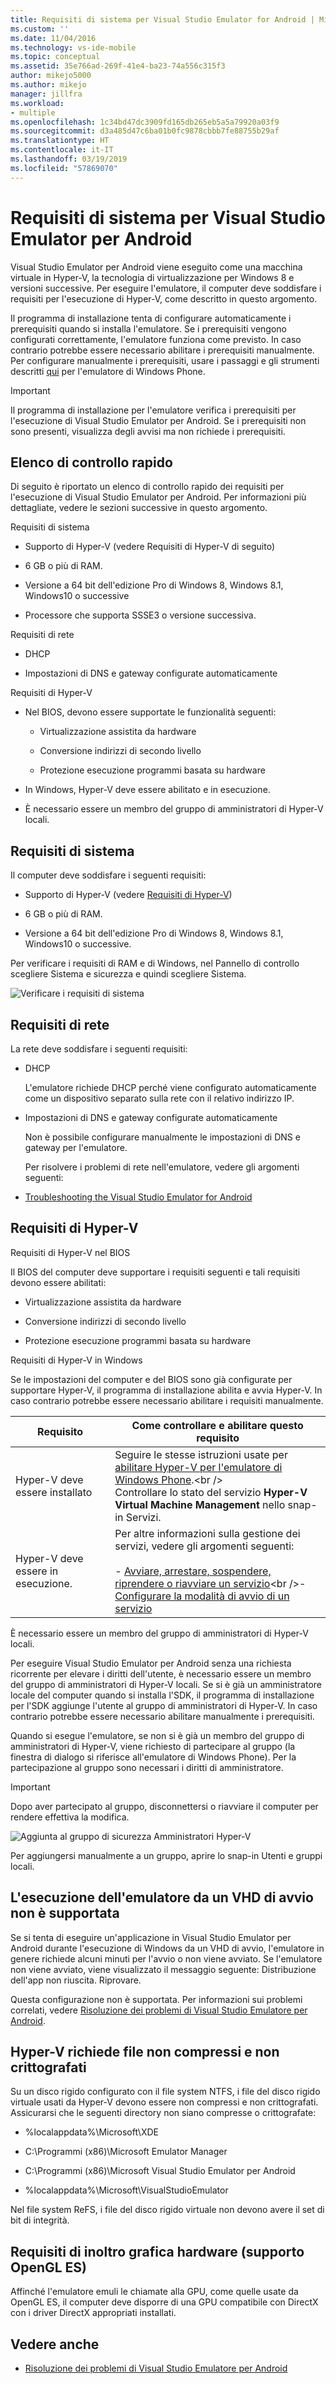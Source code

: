 ```yaml
---
title: Requisiti di sistema per Visual Studio Emulator for Android | Microsoft Docs
ms.custom: ''
ms.date: 11/04/2016
ms.technology: vs-ide-mobile
ms.topic: conceptual
ms.assetid: 35e766ad-269f-41e4-ba23-74a556c315f3
author: mikejo5000
ms.author: mikejo
manager: jillfra
ms.workload:
- multiple
ms.openlocfilehash: 1c34bd47dc3909fd165db265eb5a5a79920a03f9
ms.sourcegitcommit: d3a485d47c6ba01b0fc9878cbbb7fe88755b29af
ms.translationtype: HT
ms.contentlocale: it-IT
ms.lasthandoff: 03/19/2019
ms.locfileid: "57869070"
---
```

# <a name="system-requirements-for-the-visual-studio-emulator-for-android"></a>Requisiti di sistema per Visual Studio Emulator per Android

Visual Studio Emulator per Android viene eseguito come una macchina virtuale in Hyper-V, la tecnologia di virtualizzazione per Windows 8 e versioni successive. Per eseguire l'emulatore, il computer deve soddisfare i requisiti per l'esecuzione di Hyper-V, come descritto in questo argomento.

Il programma di installazione tenta di configurare automaticamente i prerequisiti quando si installa l'emulatore. Se i prerequisiti vengono configurati correttamente, l'emulatore funziona come previsto. In caso contrario potrebbe essere necessario abilitare i prerequisiti manualmente. Per configurare manualmente i prerequisiti, usare i passaggi e gli strumenti descritti [qui](/previous-versions/windows/apps/jj863509\(v=vs.105\)) per l'emulatore di Windows Phone.

> [!IMPORTANT]
> Il programma di installazione per l'emulatore verifica i prerequisiti per l'esecuzione di Visual Studio Emulator per Android. Se i prerequisiti non sono presenti, visualizza degli avvisi ma non richiede i prerequisiti.

##  <a name="Checklist"></a> Elenco di controllo rapido

Di seguito è riportato un elenco di controllo rapido dei requisiti per l'esecuzione di Visual Studio Emulator per Android. Per informazioni più dettagliate, vedere le sezioni successive in questo argomento.

Requisiti di sistema

- Supporto di Hyper-V (vedere Requisiti di Hyper-V di seguito)

- 6 GB o più di RAM.

- Versione a 64 bit dell'edizione Pro di Windows 8, Windows 8.1, Windows10 o successive

- Processore che supporta SSSE3 o versione successiva.

Requisiti di rete

- DHCP

- Impostazioni di DNS e gateway configurate automaticamente

Requisiti di Hyper-V

- Nel BIOS, devono essere supportate le funzionalità seguenti:

  -   Virtualizzazione assistita da hardware

  -   Conversione indirizzi di secondo livello

  -   Protezione esecuzione programmi basata su hardware

- In Windows, Hyper-V deve essere abilitato e in esecuzione.

- È necessario essere un membro del gruppo di amministratori di Hyper-V locali.

## <a name="system-requirements"></a>Requisiti di sistema
 Il computer deve soddisfare i seguenti requisiti:

- Supporto di Hyper-V (vedere [Requisiti di Hyper-V](#hyper-v-requirements))

- 6 GB o più di RAM.

- Versione a 64 bit dell'edizione Pro di Windows 8, Windows 8.1, Windows10 o successive.

Per verificare i requisiti di RAM e di Windows, nel Pannello di controllo scegliere Sistema e sicurezza e quindi scegliere Sistema.

![Verificare i requisiti di sistema](../cross-platform/media/android_emu_system_requirements.png "Android_Emu_System_Requirements")

## <a name="network-requirements"></a>Requisiti di rete

La rete deve soddisfare i seguenti requisiti:

- DHCP

   L'emulatore richiede DHCP perché viene configurato automaticamente come un dispositivo separato sulla rete con il relativo indirizzo IP.

- Impostazioni di DNS e gateway configurate automaticamente

   Non è possibile configurare manualmente le impostazioni di DNS e gateway per l'emulatore.

  Per risolvere i problemi di rete nell'emulatore, vedere gli argomenti seguenti:

- [Troubleshooting the Visual Studio Emulator for Android](../cross-platform/troubleshooting-the-visual-studio-emulator-for-android.md)

## <a name="hyper-v-requirements"></a>Requisiti di Hyper-V

Requisiti di Hyper-V nel BIOS

Il BIOS del computer deve supportare i requisiti seguenti e tali requisiti devono essere abilitati:

- Virtualizzazione assistita da hardware

- Conversione indirizzi di secondo livello

- Protezione esecuzione programmi basata su hardware

Requisiti di Hyper-V in Windows

Se le impostazioni del computer e del BIOS sono già configurate per supportare Hyper-V, il programma di installazione abilita e avvia Hyper-V. In caso contrario potrebbe essere necessario abilitare i requisiti manualmente.

|Requisito|Come controllare e abilitare questo requisito|
|-----------------|----------------------------------------------|
|Hyper-V deve essere installato|Seguire le stesse istruzioni usate per [abilitare Hyper-V per l'emulatore di Windows Phone](https://docs.microsoft.com/previous-versions/windows/apps/jj863509(v=vs.105)).<br /><br /> Controllare lo stato del servizio **Hyper-V Virtual Machine Management** nello snap-in Servizi.|
|Hyper-V deve essere in esecuzione.|Per altre informazioni sulla gestione dei servizi, vedere gli argomenti seguenti:<br /><br /> -   [Avviare, arrestare, sospendere, riprendere o riavviare un servizio](https://technet.microsoft.com/library/cc736564\(v=WS.10\).aspx)<br />-   [Configurare la modalità di avvio di un servizio](https://technet.microsoft.com/%20library/cc739213\(v=ws.10\))|

 È necessario essere un membro del gruppo di amministratori di Hyper-V locali.

 Per eseguire Visual Studio Emulator per Android senza una richiesta ricorrente per elevare i diritti dell'utente, è necessario essere un membro del gruppo di amministratori di Hyper-V locali. Se si è già un amministratore locale del computer quando si installa l'SDK, il programma di installazione per l'SDK aggiunge l'utente al gruppo di amministratori di Hyper-V. In caso contrario potrebbe essere necessario abilitare manualmente i prerequisiti.

 Quando si esegue l'emulatore, se non si è già un membro del gruppo di amministratori di Hyper-V, viene richiesto di partecipare al gruppo (la finestra di dialogo si riferisce all'emulatore di Windows Phone). Per la partecipazione al gruppo sono necessari i diritti di amministratore.

> [!IMPORTANT]
> Dopo aver partecipato al gruppo, disconnettersi o riavviare il computer per rendere effettiva la modifica.

 ![Aggiunta al gruppo di sicurezza Amministratori Hyper&#45;V](../cross-platform/media/android_emu_hyperv_admin.png "Android_Emu_HyperV_Admin")

 Per aggiungersi manualmente a un gruppo, aprire lo snap-in Utenti e gruppi locali.

## <a name="running-the-emulator-from-a-bootable-vhd-is-not-supported"></a>L'esecuzione dell'emulatore da un VHD di avvio non è supportata
 Se si tenta di eseguire un'applicazione in Visual Studio Emulator per Android durante l'esecuzione di Windows da un VHD di avvio, l'emulatore in genere richiede alcuni minuti per l'avvio o non viene avviato. Se l'emulatore non viene avviato, viene visualizzato il messaggio seguente: Distribuzione dell'app non riuscita. Riprovare.

 Questa configurazione non è supportata. Per informazioni sui problemi correlati, vedere [Risoluzione dei problemi di Visual Studio Emulatore per Android](../cross-platform/troubleshooting-the-visual-studio-emulator-for-android.md).

## <a name="hyper-v-requires-uncompressed-and-unencrypted-files"></a>Hyper-V richiede file non compressi e non crittografati
 Su un disco rigido configurato con il file system NTFS, i file del disco rigido virtuale usati da Hyper-V devono essere non compressi e non crittografati. Assicurarsi che le seguenti directory non siano compresse o crittografate:

- %localappdata%\Microsoft\XDE

- C:\Programmi (x86)\Microsoft Emulator Manager

- C:\Programmi (x86)\Microsoft Visual Studio Emulator per Android

- %localappdata%\Microsoft\VisualStudioEmulator

Nel file system ReFS, i file del disco rigido virtuale non devono avere il set di bit di integrità.

## <a name="hardware-graphics-forwarding-opengl-es-support-requirements"></a>Requisiti di inoltro grafica hardware (supporto OpenGL ES)

Affinché l'emulatore emuli le chiamate alla GPU, come quelle usate da OpenGL ES, il computer deve disporre di una GPU compatibile con DirectX con i driver DirectX appropriati installati.

## <a name="see-also"></a>Vedere anche

- [Risoluzione dei problemi di Visual Studio Emulatore per Android](../cross-platform/troubleshooting-the-visual-studio-emulator-for-android.md)
